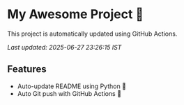 # My Awesome Project 🚀

This project is automatically updated using GitHub Actions.

_Last updated: 2025-06-27 23:26:15 IST_

## Features
- Auto-update README using Python 🐍
- Auto Git push with GitHub Actions 🤖
